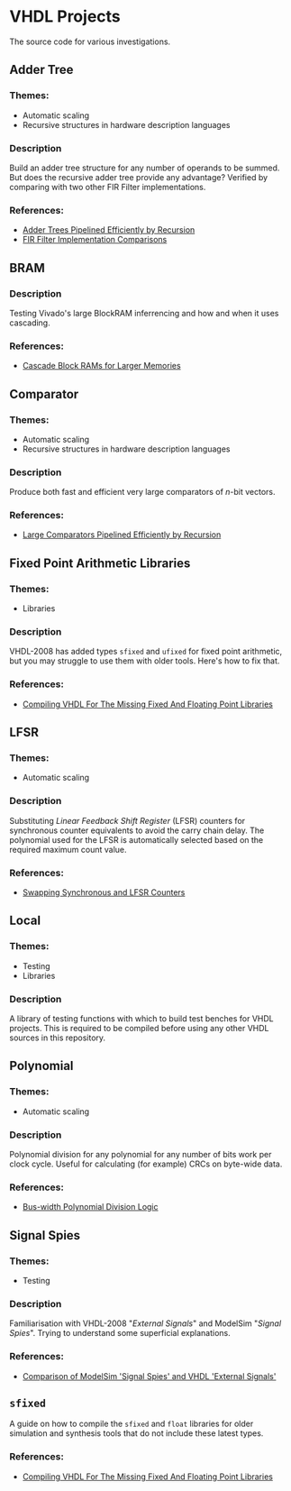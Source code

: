 # VHDL Projects

The source code for various investigations.

## Adder Tree

### Themes:
 * Automatic scaling
 * Recursive structures in hardware description languages

### Description
Build an adder tree structure for any number of operands to be summed. But does the recursive adder tree provide any advantage? Verified by comparing with two other FIR Filter implementations.

### References:
 * [Adder Trees Pipelined Efficiently by Recursion](http://blog.abbey1.org.uk/index.php/technology/adder-trees-pipelined-efficiently-by-recursion)
 * [FIR Filter Implementation Comparisons](http://blog.abbey1.org.uk/index.php/technology/fir-filter-implementation-comparisons)

## BRAM

### Description
Testing Vivado's large BlockRAM inferrencing and how and when it uses cascading.

### References:
 * [Cascade Block RAMs for Larger Memories](http://blog.abbey1.org.uk/index.php/technology/cascade-block-rams-for-larger-memories)

## Comparator

### Themes:
 * Automatic scaling
 * Recursive structures in hardware description languages

### Description
Produce both fast and efficient very large comparators of _n_-bit vectors.

### References:
 * [Large Comparators Pipelined Efficiently by Recursion](http://blog.abbey1.org.uk/index.php/technology/large-comparator-pipelined-efficiently-by-recursion)

## Fixed Point Arithmetic Libraries

### Themes:
 * Libraries

### Description
VHDL-2008 has added types `sfixed` and `ufixed` for fixed point arithmetic, but you may struggle to use them with older tools. Here's how to fix that.

### References:
 * [Compiling VHDL For The Missing Fixed And Floating Point Libraries](http://blog.abbey1.org.uk/index.php/technology/compiling-vhdl-for-the-missing-fixed-and-floating)

## LFSR

### Themes:
 * Automatic scaling

### Description
Substituting _Linear Feedback Shift Register_ (LFSR) counters for synchronous counter equivalents to avoid the carry chain delay. The polynomial used for the LFSR is automatically selected based on the required maximum count value.

### References:
 * [Swapping Synchronous and LFSR Counters](http://blog.abbey1.org.uk/index.php/technology/swapping-synchronous-and-lfsr-counters)

## Local

### Themes:
 * Testing
 * Libraries

### Description
A library of testing functions with which to build test benches for VHDL projects. This is required to be compiled before using any other VHDL sources in this repository.

## Polynomial

### Themes:
 * Automatic scaling

### Description
Polynomial division for any polynomial for any number of bits work per clock cycle. Useful for calculating (for example) CRCs on byte-wide data.

### References:
 * [Bus-width Polynomial Division Logic](http://blog.abbey1.org.uk/index.php/technology/bus-width-polynomial-division-logic)

## Signal Spies

### Themes:
 * Testing

### Description
Familiarisation with VHDL-2008 "_External Signals_" and ModelSim "_Signal Spies_". Trying to understand some superficial explanations.

### References:
 * [Comparison of ModelSim 'Signal Spies' and VHDL 'External Signals'](http://blog.abbey1.org.uk/index.php/technology/comparison-of-modelsim-signal-spies-and-vhdl-external)


## `sfixed`
A guide on how to compile the `sfixed` and `float` libraries for older simulation and synthesis tools that do not include these latest types.

### References:
 * [Compiling VHDL For The Missing Fixed And Floating Point Libraries](http://blog.abbey1.org.uk/index.php/technology/compiling-vhdl-for-the-missing-fixed-and-floating)

